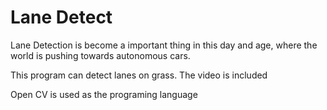 # Lane Detect

Lane Detection is become a important thing in this day and age, where the world is pushing towards autonomous cars.

This program can detect lanes on grass.
The video is included

Open CV is used as the programing language
